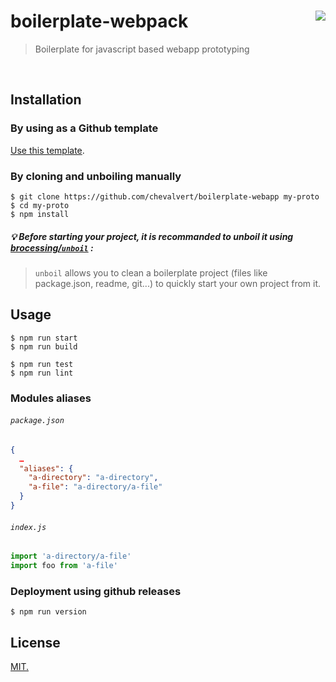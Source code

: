 # boilerplate-webpack [<img src="https://github.com/chevalvert.png?size=100" align="right">](http://chevalvert.fr/)
> Boilerplate for javascript based webapp prototyping

<br>

## Installation
### By using as a Github template
[Use this template](https://github.com/chevalvert/boilerplate-webapp/generate).

### By cloning and unboiling manually
```console
$ git clone https://github.com/chevalvert/boilerplate-webapp my-proto
$ cd my-proto
$ npm install
```

##### :bulb: Before starting your project, it is recommanded to unboil it using [brocessing/`unboil`](https://github.com/brocessing/unboil) :
>`unboil` allows you to clean a boilerplate project (files like package.json, readme, git...) to quickly start your own project from it.


## Usage

```console
$ npm run start
$ npm run build

$ npm run test
$ npm run lint
```

### Modules aliases
###### `package.json` 
```json
{  
  …
  "aliases": {
    "a-directory": "a-directory",
    "a-file": "a-directory/a-file"
  }
}
```

###### `index.js`
```js
import 'a-directory/a-file'
import foo from 'a-file'
```


### Deployment using github releases
```console
$ npm run version
```

## License
[MIT.](https://tldrlegal.com/license/mit-license)


